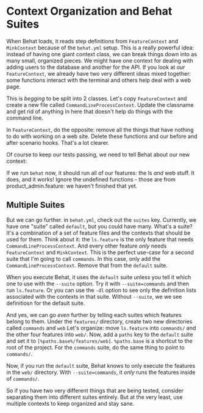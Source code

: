# Context Organization and Behat Suites

When Behat loads, it reads step definitions from `FeatureContext` and `MinkContext`
because of the `behat.yml` setup. This is a really powerful idea: instead of having one
giant context class, we can break things down into as many small, organized pieces.
We might have one context for dealing with adding users to the database and another
for the API. If you look at *our* `FeatureContext`, we already have two very different
ideas mixed together: some functions interact with the terminal and others help deal
with a web page.

This is *begging* to be split into 2 classes. Let's copy `FeatureContext` and create
a new file called `CommandLineProcessContext`. Update the classname and get rid of anything
in here that doesn't help do things with the command line.

In `FeatureContext`, do the opposite: remove all the things that have nothing to
do with working on a web site. Delete these functions and our before and after
scenario hooks. That's a lot clearer.

Of course to keep our tests passing, we need to tell Behat about our new context:

If we run `behat` now, it should run all of our features: the ls *and* web stuff.
It does, and it works! Ignore the undefined functions - those are from product_admin.feature:
we haven't finished that yet.

## Multiple Suites

But we can go further. in `behat.yml`, check out the `suites` key. Currently, we
have one "suite" called `default`, but you could have many. What's a suite? It's
a combination of a set of feature files and the contexts that should be used for
them. Think about it: the `ls.feature` is the only feature that needs
`CommandLineProcessContext`. And every other feature *only* needs `FeatureContext`
and `MinkContext`. This is the perfect use-case for a second suite that
I'm going to call `commands`. In this case, only add the `CommandLineProcessContext`.
Remove that from the `default` suite.

When you execute Behat, it uses the `default` suite unless you tell it which one
to use with the `--suite` option. Try it with `--suite=commands` and then run `ls.feature`.
Or you can use the `-dl` option to see only the definition lists associated with
the contexts in that suite. Without `--suite`, we we see definitiosn for the default suite.

And yes, we can go *even* further by telling each suites which features belong to them.
Under the `features/` directory, create two new directories called `commands` and `web`
Let's organize: move `ls.feature` into `commands/` and the other four features into `web/`.
Now, add a `paths` key to the `default` suite and set it to `[%paths.base%/features/web]`.
`%paths.base` is a shortcut to the root of the project. For the `commands` suite, do the same
thing to point to `commands/`.

Now, if you run the `default` suite, Behat knows to only execute the features in the
`web/` directory. With `--suite=commands`, it *only* runs the features inside of `commands/`.

So if you have two very different things that are being tested, consider separating
them into different suites entirely. But at the very least, use multiple contexts to
keep organized and stay sane.
